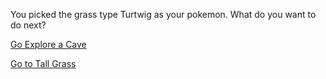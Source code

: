 You picked the grass type Turtwig as your pokemon. What do you want to do next?

[Go Explore a Cave](cave.md)

[Go to Tall Grass](tallgrass.md)
